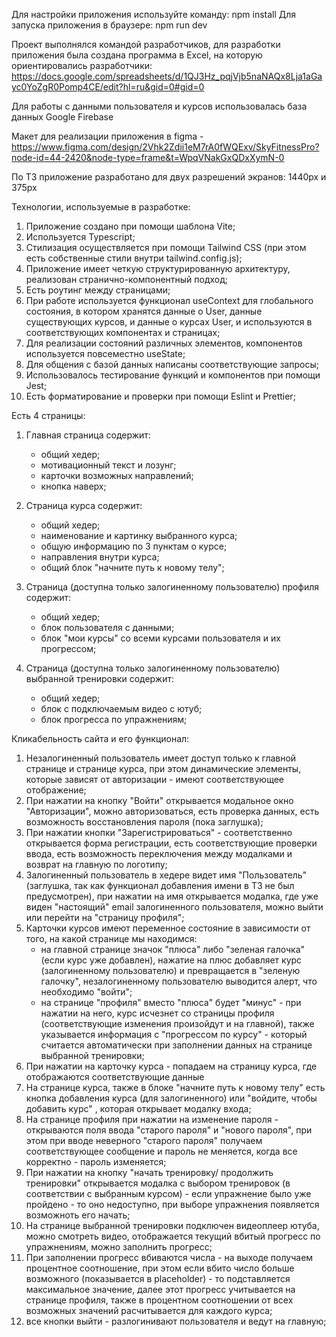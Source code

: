 Для настройки приложения используйте команду: npm install
Для запуска приложения в браузере: npm run dev

Проект выполнялся командой разработчиков, для разработки приложения была создана программа в Excel, на которую ориентировались разработчики:
https://docs.google.com/spreadsheets/d/1QJ3Hz_pqjVjb5naNAQx8Lja1aGayc0YoZgR0Pomp4CE/edit?hl=ru&gid=0#gid=0

Для работы с данными пользователя и курсов использовалась база данных Google Firebase

Макет для реализации приложения в figma - https://www.figma.com/design/2Vhk2Zdii1eM7rA0fWQExv/SkyFitnessPro?node-id=44-2420&node-type=frame&t=WpqVNakGxQDxXymN-0

По ТЗ приложение разработано для двух разрешений экранов: 1440px и 375px

Технологии, используемые в разработке:

1) Приложение создано при помощи шаблона Vite;
2) Используется Typescript;
3) Стилизация осуществляется при помощи Tailwind CSS (при этом есть собственные стили внутри tailwind.config.js);
4) Приложение имеет четкую структурированную архитектуру, реализован странично-компонентный подход;
5) Есть роутинг между страницами;
6) При работе используется функционал useContext для глобального состояния, в котором хранятся данные о User, данные существующих курсов, и данные о курсах User, и используются в соответствующих компонентах и страницах;
7) Для реализации состояний различных элементов, компонентов используется повсеместно useState;
8) Для общения с базой данных написаны соответствующие запросы;
9) Использовалось тестирование функций и компонентов при помощи Jest;
10) Есть форматирование и проверки при помощи Eslint и Prettier;


Есть 4 страницы:
1) Главная страница содержит:
    - общий хедер;
    - мотивационный текст и лозунг;
    - карточки возможных направлений;
    - кнопка наверх;

2) Страница курса содержит:
    - общий хедер;
    - наименование и картинку выбранного курса;
    - общую информацию по 3 пунктам о курсе;
    - направления внутри курса;
    - общий блок "начните путь к новому телу";
3) Страница (доступна только залогиненному пользователю) профиля содержит:
    - общий хедер;
    - блок пользователя с данными;
    - блок "мои курсы" со всеми курсами пользователя и их прогрессом;
4) Страница (доступна только залогиненному пользователю) выбранной тренировки содержит:
    - общий хедер;
    - блок с подключаемым видео с ютуб;
    - блок прогресса по упражнениям;

Кликабельность сайта и его функционал:
1) Незалогиненный пользователь имеет доступ только к главной странице и странице курса, при этом динамические элементы, которые зависят от авторизации - имеют соответствующее отображение;
2) При нажатии на кнопку "Войти" открывается модальное окно "Авторизации", можно авторизоваться, есть проверка данных, есть возможность восстановления пароля (пока заглушка);
3) При нажатии кнопки "Зарегистрироваться" - соответственно открывается форма регистрации, есть соответствующие проверки ввода, есть возможность переключения между модалками и возврат на главную по логотипу;
4) Залогиненный пользователь в хедере видет имя "Пользователь" (заглушка, так как функционал добавления имени в ТЗ не был предусмотрен), при нажатии на имя открывается модалка, где уже виден "настоящий" email залогиненного пользователя, можно выйти или перейти на "страницу профиля";
5) Карточки курсов имеют переменное состояние в зависимости от того, на какой странице мы находимся:
    - на главной странице значок "плюса" либо "зеленая галочка" (если курс уже добавлен), нажатие на плюс добавляет курс (залогиненному пользователю) и превращается в "зеленую галочку", незалогиненному пользователю выводится алерт, что необходимо "войти";
    - на странице "профиля" вместо "плюса" будет "минус" - при нажатии на него, курс исчезнет со страницы профиля (соответствующие изменения произойдут и на главной), также указывается информация с "прогрессом по курсу" - который считается автоматически
    при заполнении данных на странице выбранной тренировки;
6) При нажатии на карточку курса - попадаем на страницу курса, где отображаются соответствующие данные
7) На странице курса, также в блоке "начните путь к новому телу" есть кнопка добавления курса (для залогиненного) или "войдите, чтобы добавить курс" , которая открывает модалку входа;
8) На странице профиля при нажатии на изменение пароля - открываются поля ввода "старого пароля" и "нового пароля", при этом при вводе неверного "старого пароля" получаем соответствующее сообщение и пароль не меняется, когда все корректно - пароль изменяется;
9) При нажатии на кнопку "начать тренировку/ продолжить тренировки" открывается модалка с выбором тренировок (в соответствии с выбранным курсом) - если упражнение было уже пройдено - то оно недоступно, при выборе упражнения появляется возможноть его начать;
10) На странице выбранной тренировки подключен видеоплеер ютуба, можно смотреть видео, отображается текущий вбитый прогресс по упражнениям, можно заполнить прогресс;
11) При заполнении прогресс вбиваются числа - на выходе получаем процентное соотношение, при этом если вбито число больше возможного (показывается в placeholder) - то подставляется максимальное значение, далее этот прогресс учитывается на странице профиля, также в процентном соотношении от всех возможных значений расчитывается для каждого курса;
12) все кнопки выйти - разлогинивают пользователя и ведут на главную;